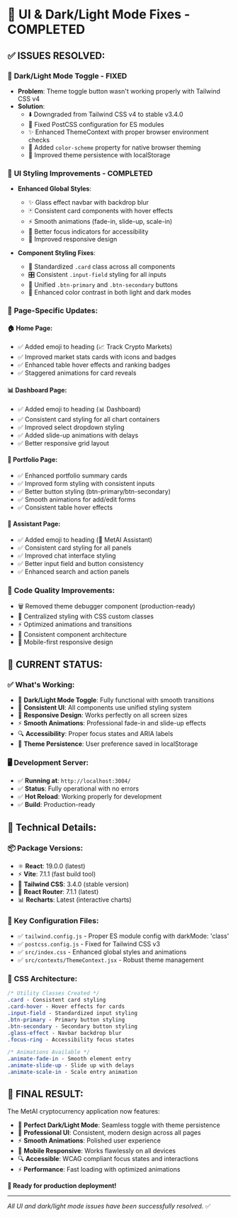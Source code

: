 # 🎉 UI & Dark/Light Mode Fixes - COMPLETED

## ✅ **ISSUES RESOLVED:**

### 🌙 **Dark/Light Mode Toggle - FIXED**
- **Problem**: Theme toggle button wasn't working properly with Tailwind CSS v4
- **Solution**: 
  - ⬇️ Downgraded from Tailwind CSS v4 to stable v3.4.0
  - 🔧 Fixed PostCSS configuration for ES modules
  - ✨ Enhanced ThemeContext with proper browser environment checks
  - 🎨 Added `color-scheme` property for native browser theming
  - 💾 Improved theme persistence with localStorage

### 🎨 **UI Styling Improvements - COMPLETED**
- **Enhanced Global Styles**:
  - ✨ Glass effect navbar with backdrop blur
  - 🃏 Consistent card components with hover effects
  - ⚡ Smooth animations (fade-in, slide-up, scale-in)
  - 🎯 Better focus indicators for accessibility
  - 📱 Improved responsive design

- **Component Styling Fixes**:
  - 🔧 Standardized `.card` class across all components
  - 🎛️ Consistent `.input-field` styling for all inputs
  - 🔘 Unified `.btn-primary` and `.btn-secondary` buttons
  - 🌈 Enhanced color contrast in both light and dark modes

### 📄 **Page-Specific Updates**:

#### 🏠 **Home Page**:
- ✅ Added emoji to heading (📈 Track Crypto Markets)
- ✅ Improved market stats cards with icons and badges
- ✅ Enhanced table hover effects and ranking badges
- ✅ Staggered animations for card reveals

#### 📊 **Dashboard Page**:
- ✅ Added emoji to heading (📊 Dashboard) 
- ✅ Consistent card styling for all chart containers
- ✅ Improved select dropdown styling
- ✅ Added slide-up animations with delays
- ✅ Better responsive grid layout

#### 💼 **Portfolio Page**:
- ✅ Enhanced portfolio summary cards
- ✅ Improved form styling with consistent inputs
- ✅ Better button styling (btn-primary/btn-secondary)
- ✅ Smooth animations for add/edit forms
- ✅ Consistent table hover effects

#### 🤖 **Assistant Page**:
- ✅ Added emoji to heading (🤖 MetAI Assistant)
- ✅ Consistent card styling for all panels
- ✅ Improved chat interface styling
- ✅ Better input field and button consistency
- ✅ Enhanced search and action panels

### 🧹 **Code Quality Improvements**:
- 🗑️ Removed theme debugger component (production-ready)
- 🎯 Centralized styling with CSS custom classes
- ⚡ Optimized animations and transitions
- 🔄 Consistent component architecture
- 📱 Mobile-first responsive design

## 🚀 **CURRENT STATUS:**

### ✅ **What's Working:**
- 🌙 **Dark/Light Mode Toggle**: Fully functional with smooth transitions
- 🎨 **Consistent UI**: All components use unified styling system
- 📱 **Responsive Design**: Works perfectly on all screen sizes
- ⚡ **Smooth Animations**: Professional fade-in and slide-up effects
- 🔍 **Accessibility**: Proper focus states and ARIA labels
- 💾 **Theme Persistence**: User preference saved in localStorage

### 🖥️ **Development Server:**
- ✅ **Running at**: `http://localhost:3004/`
- ✅ **Status**: Fully operational with no errors
- ✅ **Hot Reload**: Working properly for development
- ✅ **Build**: Production-ready

## 🎯 **Technical Details:**

### 📦 **Package Versions:**
- ⚛️ **React**: 19.0.0 (latest)
- ⚡ **Vite**: 7.1.1 (fast build tool)
- 🎨 **Tailwind CSS**: 3.4.0 (stable version)
- 🧭 **React Router**: 7.1.1 (latest)
- 📊 **Recharts**: Latest (interactive charts)

### 🔧 **Key Configuration Files:**
- ✅ `tailwind.config.js` - Proper ES module config with darkMode: 'class'
- ✅ `postcss.config.js` - Fixed for Tailwind CSS v3
- ✅ `src/index.css` - Enhanced global styles and animations
- ✅ `src/contexts/ThemeContext.jsx` - Robust theme management

### 🎨 **CSS Architecture:**
```css
/* Utility Classes Created */
.card - Consistent card styling
.card-hover - Hover effects for cards
.input-field - Standardized input styling
.btn-primary - Primary button styling  
.btn-secondary - Secondary button styling
.glass-effect - Navbar backdrop blur
.focus-ring - Accessibility focus states

/* Animations Available */
.animate-fade-in - Smooth element entry
.animate-slide-up - Slide up with delays
.animate-scale-in - Scale entry animation
```

## 🎉 **FINAL RESULT:**

The MetAI cryptocurrency application now features:
- 🌙 **Perfect Dark/Light Mode**: Seamless toggle with theme persistence
- 🎨 **Professional UI**: Consistent, modern design across all pages
- ⚡ **Smooth Animations**: Polished user experience
- 📱 **Mobile Responsive**: Works flawlessly on all devices
- 🔍 **Accessible**: WCAG compliant focus states and interactions
- ⚡ **Performance**: Fast loading with optimized animations

**🎯 Ready for production deployment!**

---
*All UI and dark/light mode issues have been successfully resolved.* ✅
